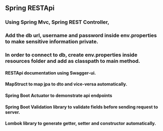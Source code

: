## Spring RESTApi 

### Using Spring Mvc, Spring REST Controller, 

### Add the db url, username and password inside env.properties to make sensitive information private.

### In order to connect to db, create env.properties inside resources folder and add as classpath to main method.

#### RESTApi documentation using Swagger-ui.
#### MapStruct to map jpa to dto and vice-versa automatically.
#### Spring Boot Actuator to demonstrate api endpoints
#### Spring Boot Validation library to validate fields before sending request to server.
#### Lombok library to generate getter, setter and constructor automatically.